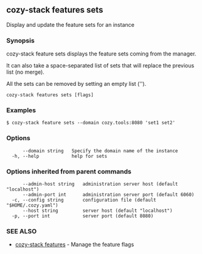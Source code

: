 ## cozy-stack features sets

Display and update the feature sets for an instance

### Synopsis


cozy-stack feature sets displays the feature sets coming from the manager.

It can also take a space-separated list of sets that will replace the previous
list (no merge).

All the sets can be removed by setting an empty list ('').


```
cozy-stack features sets [flags]
```

### Examples

```
$ cozy-stack feature sets --domain cozy.tools:8080 'set1 set2'
```

### Options

```
      --domain string   Specify the domain name of the instance
  -h, --help            help for sets
```

### Options inherited from parent commands

```
      --admin-host string   administration server host (default "localhost")
      --admin-port int      administration server port (default 6060)
  -c, --config string       configuration file (default "$HOME/.cozy.yaml")
      --host string         server host (default "localhost")
  -p, --port int            server port (default 8080)
```

### SEE ALSO

* [cozy-stack features](cozy-stack_features.md)	 - Manage the feature flags

